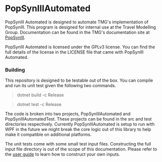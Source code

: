 # PopSynIIIAutomated

PopSynIII Automated is designed to automate TMG's implementation of PopSynIII.  This program is designed for internal use at the Travel Modelling Group.
Documentation can be found in the TMG's documentation site at [PopSynIII](https://tmg.utoronto.ca/doc/1.6/gtamode/user_guide/PopSynIII/index.html).

PopSynIII Automated is licensed under the GPLv3 license.  You can find the full details
of the license in the LICENSE file that came with PopSynIII Automated.

### Building

This repository is designed to be testable out of the box.  You can compile and
run its unit test given the following two commands.

> dotnet build -c Release

> dotnet test -c Release

The code is broken into two projects, PopSynIIIAutomated
and PopSynIIIAutomatedTest.  These projects can be found in the src and test
directories respectively.  Currently PopSynIIIAutomated is setup to run with
WPF in the future we might break the core logic out of this library to help
make it compatible on additional platforms.

The unit tests come with some small test input files.  Constructing the full
input file directory is out of the scope of this documentation.  Please refer
to the [user guide](https://tmg.utoronto.ca/doc/1.6/gtamodel/user_guide/PopulationSynthesis/PopSynIII/index.html)
to learn how to construct your own inputs.